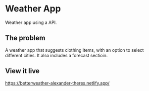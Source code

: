 # Weather App

Weather app using a API.

## The problem

A weather app that suggests clothing items, with an option to select different cities. It also includes a forecast sectioin.

## View it live
https://betterweather-alexander-theres.netlify.app/
